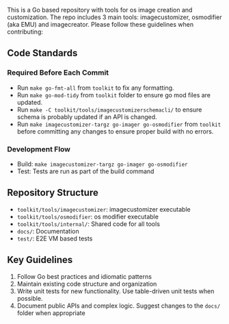 This is a Go based repository with tools for os image creation and customization. The repo includes 3 main tools: imagecustomizer, osmodifier (aka EMU) and imagecreator. Please follow these guidelines when contributing:

## Code Standards

### Required Before Each Commit
- Run `make go-fmt-all` from `toolkit` to fix any formatting.
- Run `make go-mod-tidy` from `toolkit` folder to ensure go mod files are updated.
- Run `make -C toolkit/tools/imagecustomizerschemacli/` to ensure schema is probably updated if an API is changed.
- Run `make imagecustomizer-targz go-imager go-osmodifier` from `toolkit` before committing any changes to ensure proper build with no errors.

### Development Flow
- Build: `make imagecustomizer-targz go-imager go-osmodifier`
- Test: Tests are run as part of the build command

## Repository Structure
- `toolkit/tools/imagecustomizer`: imagecustomizer executable
- `toolkit/tools/osmodifier`: os modifier executable
- `toolkit/tools/internal/`: Shared code for all tools
- `docs/`: Documentation
- `test/`: E2E VM based tests

## Key Guidelines
1. Follow Go best practices and idiomatic patterns
2. Maintain existing code structure and organization
3. Write unit tests for new functionality. Use table-driven unit tests when possible.
4. Document public APIs and complex logic. Suggest changes to the `docs/` folder when appropriate
